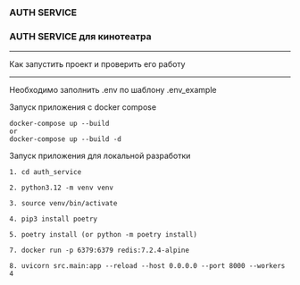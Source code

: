 ### AUTH SERVICE

### AUTH SERVICE для кинотеатра

____________________________________________________________________________
Как запустить проект и проверить его работу
____________________________________________________________________________
 
Необходимо заполнить .env по шаблону .env_example

Запуск приложения с docker compose
```
docker-compose up --build
or
docker-compose up --build -d
```

Запуск приложения для локальной разработки
```
1. cd auth_service

2. python3.12 -m venv venv

3. source venv/bin/activate

4. pip3 install poetry

5. poetry install (or python -m poetry install)

7. docker run -p 6379:6379 redis:7.2.4-alpine
 
8. uvicorn src.main:app --reload --host 0.0.0.0 --port 8000 --workers 4
```